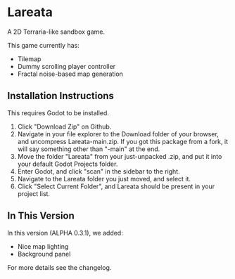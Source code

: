 # Lareata
A 2D Terraria-like sandbox game.

This game currently has:
 - Tilemap
 - Dummy scrolling player controller
 - Fractal noise-based map generation

## Installation Instructions
This requires Godot to be installed.

 1. Click "Download Zip" on Github.
 2. Navigate in your file explorer to the Download folder of your browser, and uncompress Lareata-main.zip. If you got this package from a fork, it will say something other than "-main" at the end.
 3. Move the folder "Lareata" from your just-unpacked .zip, and put it into your default Godot Projects folder.
 4. Enter Godot, and click "scan" in the sidebar to the right.
 5. Navigate to the Lareata folder you just moved, and select it.
 6. Click "Select Current Folder", and Lareata should be present in your project list.

## In This Version
In this version (ALPHA 0.3.1), we added:
 - Nice map lighting
 - Background panel

For more details see the changelog.
